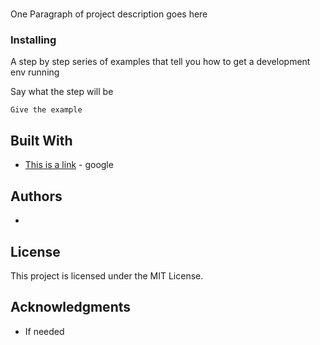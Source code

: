 # <project>

One Paragraph of project description goes here

### Installing

A step by step series of examples that tell you how to get a development env running

Say what the step will be

```
Give the example
```


## Built With

* [This is a link](https://google.com) - google

## Authors

* **<name>** [<email>](mailto:<email>)

## License

This project is licensed under the MIT License.

## Acknowledgments
* If needed 